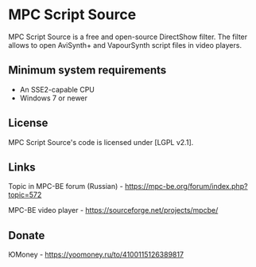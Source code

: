 ﻿# MPC Script Source

MPC Script Source is a free and open-source DirectShow filter. The filter allows to open AviSynth+ and VapourSynth script files in video players. 

## Minimum system requirements

* An SSE2-capable CPU
* Windows 7 or newer

## License

MPC Script Source's code is licensed under [LGPL v2.1].

## Links

Topic in MPC-BE forum (Russian) - <https://mpc-be.org/forum/index.php?topic=572>

MPC-BE video player - <https://sourceforge.net/projects/mpcbe/>

## Donate

ЮMoney - https://yoomoney.ru/to/4100115126389817
